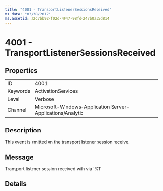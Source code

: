 ```yaml
---
title: "4001 - TransportListenerSessionsReceived"
ms.date: "03/30/2017"
ms.assetid: a2c7bb92-f02d-4947-98fd-247b0a55d814
---
```

# 4001 - TransportListenerSessionsReceived
## Properties  
  
|||  
|-|-|  
|ID|4001|  
|Keywords|ActivationServices|  
|Level|Verbose|  
|Channel|Microsoft-Windows-Application Server-Applications/Analytic|  
  
## Description  
 This event is emitted on the transport listener session receive.  
  
## Message  
 Transport listener session received with via '%1'  
  
## Details
